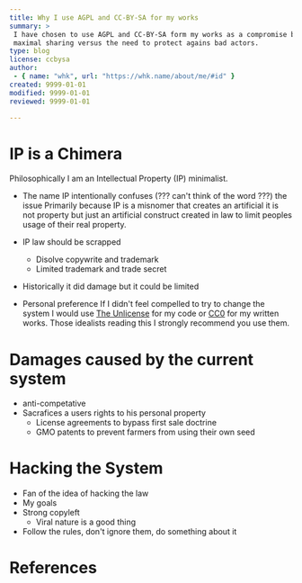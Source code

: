 ```yaml
---
title: Why I use AGPL and CC-BY-SA for my works
summary: >
 I have chosen to use AGPL and CC-BY-SA form my works as a compromise between my preference for
 maximal sharing versus the need to protect agains bad actors.
type: blog
license: ccbysa
author:
 - { name: "whk", url: "https://whk.name/about/me/#id" }
created: 9999-01-01
modified: 9999-01-01
reviewed: 9999-01-01

---
```


IP is a Chimera
===========================================================
Philosophically I am an Intellectual Property (IP) minimalist.

* The name IP intentionally confuses (??? can't think of the word ???) the issue
    Primarily because IP is a misnomer that
    creates an artificial it is
    not property but just an artificial construct created in law to limit peoples usage of
    their real property.

* IP law should be scrapped
    * Disolve copywrite and trademark
    * Limited trademark and trade secret

* Historically it did damage but it could be limited


* Personal preference
If I didn't feel compelled to try to change the system I would use [The Unlicense](http://unlicense.org/)
for my code or [CC0](https://creativecommons.org/publicdomain/zero/1.0/) for my written works.
Those idealists reading this I strongly recommend you use them.  


Damages caused by the current system
===========================================================

* anti-competative
* Sacrafices a users rights to his personal property
    - License agreements to bypass first sale doctrine
    - GMO patents to prevent farmers from using their own seed



Hacking the System
===========================================================

* Fan of the idea of hacking the law
* My goals
* Strong copyleft
    * Viral nature is a good thing 
* Follow the rules, don't ignore them, do something about it



References
============================================================
